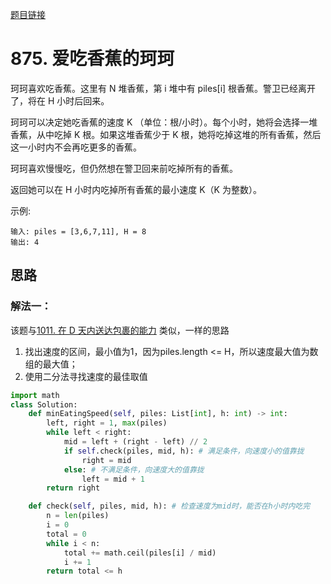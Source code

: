 [题目链接](https://leetcode-cn.com/problems/koko-eating-bananas/)
# 875. 爱吃香蕉的珂珂

珂珂喜欢吃香蕉。这里有 N 堆香蕉，第 i 堆中有 piles[i] 根香蕉。警卫已经离开了，将在 H 小时后回来。

珂珂可以决定她吃香蕉的速度 K （单位：根/小时）。每个小时，她将会选择一堆香蕉，从中吃掉 K 根。如果这堆香蕉少于 K 根，她将吃掉这堆的所有香蕉，然后这一小时内不会再吃更多的香蕉。  

珂珂喜欢慢慢吃，但仍然想在警卫回来前吃掉所有的香蕉。

返回她可以在 H 小时内吃掉所有香蕉的最小速度 K（K 为整数）。

示例:
```
输入: piles = [3,6,7,11], H = 8
输出: 4
```

## 思路

### 解法一：
该题与[1011. 在 D 天内送达包裹的能力](https://github.com/ironartisan/myLeetcode/blob/main/algorithms/1011.%20%E5%9C%A8%20D%20%E5%A4%A9%E5%86%85%E9%80%81%E8%BE%BE%E5%8C%85%E8%A3%B9%E7%9A%84%E8%83%BD%E5%8A%9B.md) 类似，一样的思路
1. 找出速度的区间，最小值为1，因为piles.length <= H，所以速度最大值为数组的最大值；
2. 使用二分法寻找速度的最佳取值
```python
import math
class Solution:
    def minEatingSpeed(self, piles: List[int], h: int) -> int:
        left, right = 1, max(piles)
        while left < right:
            mid = left + (right - left) // 2
            if self.check(piles, mid, h): # 满足条件，向速度小的值靠拢
                right = mid
            else: # 不满足条件，向速度大的值靠拢
                left = mid + 1
        return right

    def check(self, piles, mid, h): # 检查速度为mid时，能否在h小时内吃完
        n = len(piles)
        i = 0
        total = 0
        while i < n:
            total += math.ceil(piles[i] / mid)
            i += 1
        return total <= h
```

